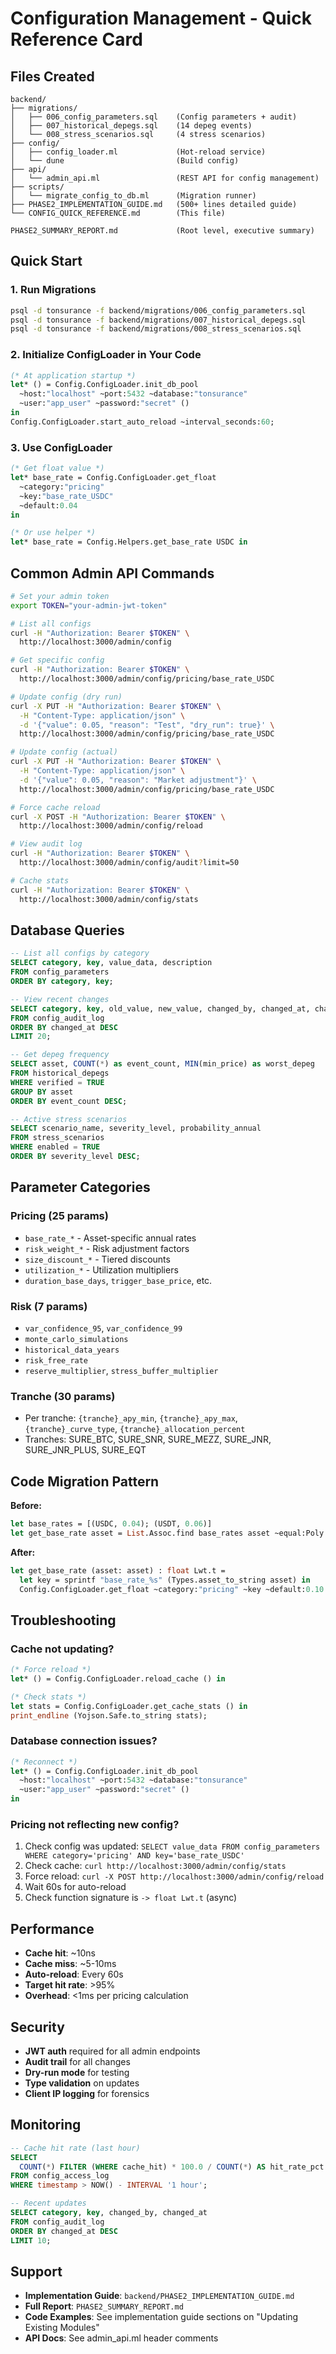 # Configuration Management - Quick Reference Card

## Files Created

```
backend/
├── migrations/
│   ├── 006_config_parameters.sql    (Config parameters + audit)
│   ├── 007_historical_depegs.sql    (14 depeg events)
│   └── 008_stress_scenarios.sql     (4 stress scenarios)
├── config/
│   ├── config_loader.ml             (Hot-reload service)
│   └── dune                         (Build config)
├── api/
│   └── admin_api.ml                 (REST API for config management)
├── scripts/
│   └── migrate_config_to_db.ml      (Migration runner)
├── PHASE2_IMPLEMENTATION_GUIDE.md   (500+ lines detailed guide)
└── CONFIG_QUICK_REFERENCE.md        (This file)

PHASE2_SUMMARY_REPORT.md             (Root level, executive summary)
```

## Quick Start

### 1. Run Migrations
```bash
psql -d tonsurance -f backend/migrations/006_config_parameters.sql
psql -d tonsurance -f backend/migrations/007_historical_depegs.sql
psql -d tonsurance -f backend/migrations/008_stress_scenarios.sql
```

### 2. Initialize ConfigLoader in Your Code
```ocaml
(* At application startup *)
let* () = Config.ConfigLoader.init_db_pool
  ~host:"localhost" ~port:5432 ~database:"tonsurance"
  ~user:"app_user" ~password:"secret" ()
in
Config.ConfigLoader.start_auto_reload ~interval_seconds:60;
```

### 3. Use ConfigLoader
```ocaml
(* Get float value *)
let* base_rate = Config.ConfigLoader.get_float
  ~category:"pricing"
  ~key:"base_rate_USDC"
  ~default:0.04
in

(* Or use helper *)
let* base_rate = Config.Helpers.get_base_rate USDC in
```

## Common Admin API Commands

```bash
# Set your admin token
export TOKEN="your-admin-jwt-token"

# List all configs
curl -H "Authorization: Bearer $TOKEN" \
  http://localhost:3000/admin/config

# Get specific config
curl -H "Authorization: Bearer $TOKEN" \
  http://localhost:3000/admin/config/pricing/base_rate_USDC

# Update config (dry run)
curl -X PUT -H "Authorization: Bearer $TOKEN" \
  -H "Content-Type: application/json" \
  -d '{"value": 0.05, "reason": "Test", "dry_run": true}' \
  http://localhost:3000/admin/config/pricing/base_rate_USDC

# Update config (actual)
curl -X PUT -H "Authorization: Bearer $TOKEN" \
  -H "Content-Type: application/json" \
  -d '{"value": 0.05, "reason": "Market adjustment"}' \
  http://localhost:3000/admin/config/pricing/base_rate_USDC

# Force cache reload
curl -X POST -H "Authorization: Bearer $TOKEN" \
  http://localhost:3000/admin/config/reload

# View audit log
curl -H "Authorization: Bearer $TOKEN" \
  http://localhost:3000/admin/config/audit?limit=50

# Cache stats
curl -H "Authorization: Bearer $TOKEN" \
  http://localhost:3000/admin/config/stats
```

## Database Queries

```sql
-- List all configs by category
SELECT category, key, value_data, description
FROM config_parameters
ORDER BY category, key;

-- View recent changes
SELECT category, key, old_value, new_value, changed_by, changed_at, change_reason
FROM config_audit_log
ORDER BY changed_at DESC
LIMIT 20;

-- Get depeg frequency
SELECT asset, COUNT(*) as event_count, MIN(min_price) as worst_depeg
FROM historical_depegs
WHERE verified = TRUE
GROUP BY asset
ORDER BY event_count DESC;

-- Active stress scenarios
SELECT scenario_name, severity_level, probability_annual
FROM stress_scenarios
WHERE enabled = TRUE
ORDER BY severity_level DESC;
```

## Parameter Categories

### Pricing (25 params)
- `base_rate_*` - Asset-specific annual rates
- `risk_weight_*` - Risk adjustment factors
- `size_discount_*` - Tiered discounts
- `utilization_*` - Utilization multipliers
- `duration_base_days`, `trigger_base_price`, etc.

### Risk (7 params)
- `var_confidence_95`, `var_confidence_99`
- `monte_carlo_simulations`
- `historical_data_years`
- `risk_free_rate`
- `reserve_multiplier`, `stress_buffer_multiplier`

### Tranche (30 params)
- Per tranche: `{tranche}_apy_min`, `{tranche}_apy_max`, `{tranche}_curve_type`, `{tranche}_allocation_percent`
- Tranches: SURE_BTC, SURE_SNR, SURE_MEZZ, SURE_JNR, SURE_JNR_PLUS, SURE_EQT

## Code Migration Pattern

**Before:**
```ocaml
let base_rates = [(USDC, 0.04); (USDT, 0.06)]
let get_base_rate asset = List.Assoc.find base_rates asset ~equal:Poly.equal
```

**After:**
```ocaml
let get_base_rate (asset: asset) : float Lwt.t =
  let key = sprintf "base_rate_%s" (Types.asset_to_string asset) in
  Config.ConfigLoader.get_float ~category:"pricing" ~key ~default:0.10
```

## Troubleshooting

### Cache not updating?
```ocaml
(* Force reload *)
let* () = Config.ConfigLoader.reload_cache () in

(* Check stats *)
let stats = Config.ConfigLoader.get_cache_stats () in
print_endline (Yojson.Safe.to_string stats);
```

### Database connection issues?
```ocaml
(* Reconnect *)
let* () = Config.ConfigLoader.init_db_pool
  ~host:"localhost" ~port:5432 ~database:"tonsurance"
  ~user:"app_user" ~password:"secret" ()
in
```

### Pricing not reflecting new config?
1. Check config was updated: `SELECT value_data FROM config_parameters WHERE category='pricing' AND key='base_rate_USDC'`
2. Check cache: `curl http://localhost:3000/admin/config/stats`
3. Force reload: `curl -X POST http://localhost:3000/admin/config/reload`
4. Wait 60s for auto-reload
5. Check function signature is `-> float Lwt.t` (async)

## Performance

- **Cache hit**: ~10ns
- **Cache miss**: ~5-10ms
- **Auto-reload**: Every 60s
- **Target hit rate**: >95%
- **Overhead**: <1ms per pricing calculation

## Security

- **JWT auth** required for all admin endpoints
- **Audit trail** for all changes
- **Dry-run mode** for testing
- **Type validation** on updates
- **Client IP logging** for forensics

## Monitoring

```sql
-- Cache hit rate (last hour)
SELECT
  COUNT(*) FILTER (WHERE cache_hit) * 100.0 / COUNT(*) AS hit_rate_pct
FROM config_access_log
WHERE timestamp > NOW() - INTERVAL '1 hour';

-- Recent updates
SELECT category, key, changed_by, changed_at
FROM config_audit_log
ORDER BY changed_at DESC
LIMIT 10;
```

## Support

- **Implementation Guide**: `backend/PHASE2_IMPLEMENTATION_GUIDE.md`
- **Full Report**: `PHASE2_SUMMARY_REPORT.md`
- **Code Examples**: See implementation guide sections on "Updating Existing Modules"
- **API Docs**: See admin_api.ml header comments
